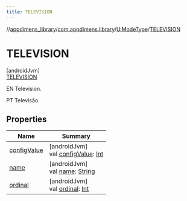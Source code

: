 ```yaml
---
title: TELEVISION
---
```

//[appdimens_library](../../../../index.html)/[com.appdimens.library](../../index.html)/[UiModeType](../index.html)/[TELEVISION](index.html)



# TELEVISION



[androidJvm]\
[TELEVISION](index.html)



EN Television.



PT Televisão.



## Properties


| Name | Summary |
|---|---|
| [configValue](../config-value.html) | [androidJvm]<br>val [configValue](../config-value.html): [Int](https://kotlinlang.org/api/core/kotlin-stdlib/kotlin/-int/index.html) |
| [name](../../-unit-type/-p-x/index.html#-372974862%2FProperties%2F1376941149) | [androidJvm]<br>val [name](../../-unit-type/-p-x/index.html#-372974862%2FProperties%2F1376941149): [String](https://kotlinlang.org/api/core/kotlin-stdlib/kotlin/-string/index.html) |
| [ordinal](../../-unit-type/-p-x/index.html#-739389684%2FProperties%2F1376941149) | [androidJvm]<br>val [ordinal](../../-unit-type/-p-x/index.html#-739389684%2FProperties%2F1376941149): [Int](https://kotlinlang.org/api/core/kotlin-stdlib/kotlin/-int/index.html) |
